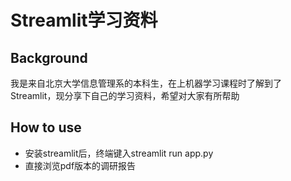 # Streamlit学习资料
## Background
我是来自北京大学信息管理系的本科生，在上机器学习课程时了解到了Streamlit，现分享下自己的学习资料，希望对大家有所帮助
## How to use
- 安装streamlit后，终端键入streamlit run app.py
- 直接浏览pdf版本的调研报告